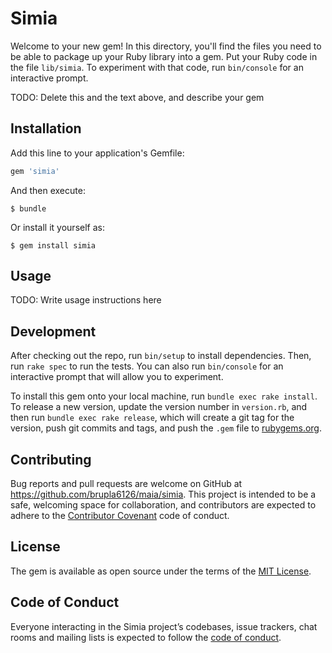# Simia

Welcome to your new gem! In this directory, you'll find the files you need to be able to package up your Ruby library into a gem. Put your Ruby code in the file `lib/simia`. To experiment with that code, run `bin/console` for an interactive prompt.

TODO: Delete this and the text above, and describe your gem

## Installation

Add this line to your application's Gemfile:

```ruby
gem 'simia'
```

And then execute:

    $ bundle

Or install it yourself as:

    $ gem install simia

## Usage

TODO: Write usage instructions here

## Development

After checking out the repo, run `bin/setup` to install dependencies. Then, run `rake spec` to run the tests. You can also run `bin/console` for an interactive prompt that will allow you to experiment.

To install this gem onto your local machine, run `bundle exec rake install`. To release a new version, update the version number in `version.rb`, and then run `bundle exec rake release`, which will create a git tag for the version, push git commits and tags, and push the `.gem` file to [rubygems.org](https://rubygems.org).

## Contributing

Bug reports and pull requests are welcome on GitHub at https://github.com/brupla6126/maia/simia. This project is intended to be a safe, welcoming space for collaboration, and contributors are expected to adhere to the [Contributor Covenant](http://contributor-covenant.org) code of conduct.

## License

The gem is available as open source under the terms of the [MIT License](https://opensource.org/licenses/MIT).

## Code of Conduct

Everyone interacting in the Simia project’s codebases, issue trackers, chat rooms and mailing lists is expected to follow the [code of conduct](https://github.com/brupla6126/maia/simia/blob/master/CODE_OF_CONDUCT.md).
